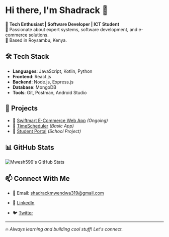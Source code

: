 # Hi there, I'm Shadrack  👋

🚀 **Tech Enthusiast | Software Developer | ICT Student**  
🎯 Passionate about expert systems, software development, and e-commerce solutions.  
📍 Based in Roysambu, Kenya.  

## 🛠 Tech Stack
- **Languages**: JavaScript, Kotlin, Python  
- **Frontend**: React.js  
- **Backend**: Node.js, Express.js  
- **Database**: MongoDB  
- **Tools**: Git, Postman, Android Studio  

## 📌 Projects
- 🔹 [Swiftmart E-Commerce Web App](#) *(Ongoing)*
- 🔹 [TimeScheduler](#) *(Basic App)*
- 🔹 [Student Portal](#) *(School Project)*

## 📊 GitHub Stats
![Mwesh599's GitHub Stats](https://github-readme-stats.vercel.app/api?username=mwesh599&show_icons=true&theme=dark)

## 📫 Connect With Me
- 📧 Email: shadrackmwendwa319@gmail.com
   
- 💼 [LinkedIn](#)  
- 🐦 [Twitter](#)

---

🔥 *Always learning and building cool stuff! Let's connect.*  
